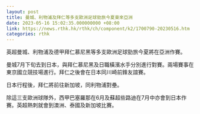 ```yaml
---
layout: post
title: 曼城、利物浦及拜仁等多支歐洲足球勁旅今夏東來亞洲
date: 2023-05-16 15:02:35.000000000 +08:00
link: https://news.rthk.hk/rthk/ch/component/k2/1700790-20230516.htm
categories: rthk
---
```


英超曼城、利物浦及德甲拜仁慕尼黑等多支歐洲足球勁旅今夏將在亞洲作賽。

曼城7月下旬去到日本，與拜仁慕尼黑及日職橫濱水手分別進行對賽。兩場賽事在東京國立競技場進行。拜仁之後會在日本同川崎前鋒友誼賽。

日本行程後，拜仁將前往新加坡，同利物浦對壘。

除這三支歐洲球隊外，西甲巴塞羅那在6月及蘇超些路迪在7月中亦會到日本作賽。英超熱刺就會到澳洲、泰國及新加坡比賽。
